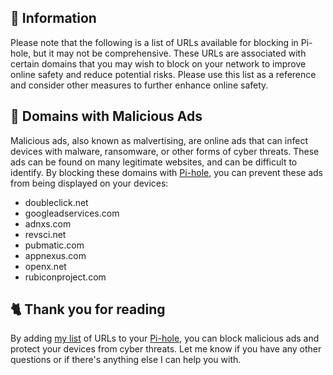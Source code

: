## 📝 Information
Please note that the following is a list of URLs available for blocking in Pi-hole, but it may not be comprehensive.
These URLs are associated with certain domains that you may wish to block on your network to improve online safety and reduce potential risks.
Please use this list as a reference and consider other measures to further enhance online safety.

## 🚫 Domains with Malicious Ads
Malicious ads, also known as malvertising, are online ads that can infect devices with malware, ransomware, or other forms of cyber threats.
These ads can be found on many legitimate websites, and can be difficult to identify.
By blocking these domains with [Pi-hole](../What%20is%20Pi-hole.md), you can prevent these ads from being displayed on your devices:

- doubleclick.net
- googleadservices.com
- adnxs.com
- revsci.net
- pubmatic.com
- appnexus.com
- openx.net
- rubiconproject.com

## 🐈 Thank you for reading
By adding [my list](https://github.com/sefinek24/PiHole-Blocklist-Collection/blob/main/List.md) of URLs to your [Pi-hole](../What%20is%20Pi-hole.md), you can block malicious ads and protect your devices from cyber threats.
Let me know if you have any other questions or if there's anything else I can help you with.